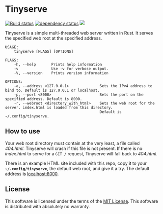 # Tinyserve

[![Build status](https://ci.appveyor.com/api/projects/status/dnv4xqnfx7v64re0?svg=true)](https://ci.appveyor.com/project/Babkock/tinyserve) [![dependency status](https://deps.rs/repo/github/Babkock/tinyserve/status.svg)](https://deps.rs/repo/github/Babkock/tinyserve) ![](https://tokei.rs/b1/github/Babkock/tinyserve)

Tinyserve is a simple multi-threaded web server written in Rust. It serves the specified web root at the specified address.

```
USAGE:
    tinyserve [FLAGS] [OPTIONS]

FLAGS:
    -h, --help       Prints help information
    -v               Use -v for verbose output.
    -V, --version    Prints version information

OPTIONS:
    -a, --address <127.0.0.1>              Sets the IPv4 address to bind to. Default is 127.0.0.1 or localhost.
    -p, --port <8000>                      Sets the port on the specified address. Default is 8000.
    -r, --webroot <directory_with_html>    Sets the web root for the server. index.html is loaded from this directory.
                                           Default is ~/.config/tinyserve.
```

## How to use

Your web root directory must contain at the very least, a file called *404.html*. Tinyserve will crash if this file is not present. If there is no *index.html* to serve for a ```GET /``` request, Tinyserve will fall back to *404.html*.

There is an example HTML site included with this repo, copy it to your **```~/.config/tinyserve```**, the default web root, and give it a try. The default address is [localhost:8000](http://localhost:8000).

## License

This software is licensed under the terms of the [MIT License](https://github.com/Babkock/Tinyserve/blob/master/LICENSE.md). This software is distributed with absolutely no warranty.
